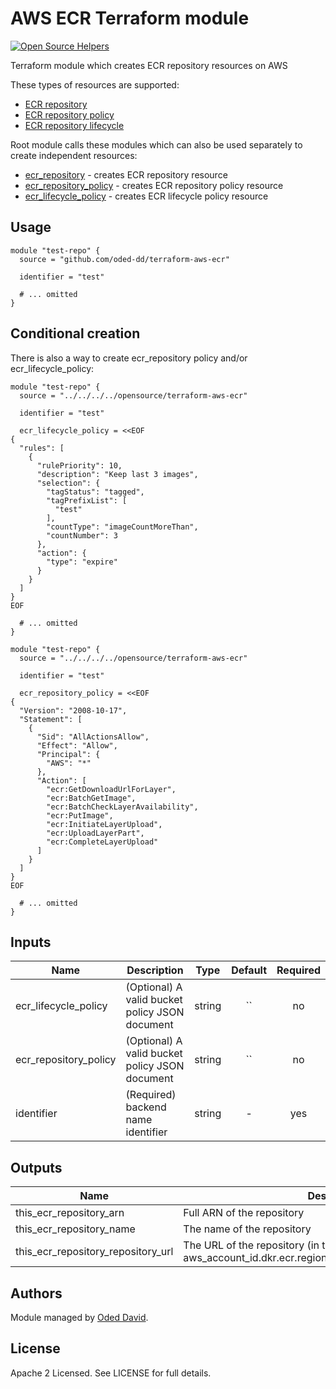 # AWS ECR Terraform module

[![Open Source Helpers](https://www.codetriage.com/oded-dd/terraform-aws-ecr/badges/users.svg)](https://www.codetriage.com/oded-dd/terraform-aws-ecr)

Terraform module which creates ECR repository resources on AWS

These types of resources are supported:

* [ECR repository](https://www.terraform.io/docs/providers/aws/r/ecr_repository.html)
* [ECR repository policy](https://www.terraform.io/docs/providers/aws/r/ecr_repository_policy.html)
* [ECR repository lifecycle](https://www.terraform.io/docs/providers/aws/r/ecr_lifecycle_policy.html)

Root module calls these modules which can also be used separately to create independent resources:

* [ecr_repository](https://github.com/oded-dd/terraform-aws-ecr/tree/master/modules/ecr_repository) - creates ECR repository resource
* [ecr_repository_policy](https://github.com/oded-dd/terraform-aws-ecr/tree/master/modules/ecr_repository_policy) - creates ECR repository policy resource
* [ecr_lifecycle_policy](https://github.com/oded-dd/terraform-aws-ecr/tree/master/modules/ecr_lifecycle_policy) - creates ECR lifecycle policy resource

## Usage
```hcl
module "test-repo" {
  source = "github.com/oded-dd/terraform-aws-ecr"

  identifier = "test"

  # ... omitted
}
```

## Conditional creation

There is also a way to create ecr_repository policy and/or ecr_lifecycle_policy:

```hcl
module "test-repo" {
  source = "../../../../opensource/terraform-aws-ecr"

  identifier = "test"

  ecr_lifecycle_policy = <<EOF
{
  "rules": [
    {
      "rulePriority": 10,
      "description": "Keep last 3 images",
      "selection": {
        "tagStatus": "tagged",
        "tagPrefixList": [
          "test"
        ],
        "countType": "imageCountMoreThan",
        "countNumber": 3
      },
      "action": {
        "type": "expire"
      }
    }
  ]
}
EOF

  # ... omitted
}
```

```hcl
module "test-repo" {
  source = "../../../../opensource/terraform-aws-ecr"

  identifier = "test"

  ecr_repository_policy = <<EOF
{
  "Version": "2008-10-17",
  "Statement": [
    {
      "Sid": "AllActionsAllow",
      "Effect": "Allow",
      "Principal": {
        "AWS": "*"
      },
      "Action": [
        "ecr:GetDownloadUrlForLayer",
        "ecr:BatchGetImage",
        "ecr:BatchCheckLayerAvailability",
        "ecr:PutImage",
        "ecr:InitiateLayerUpload",
        "ecr:UploadLayerPart",
        "ecr:CompleteLayerUpload"
      ]
    }
  ]
}
EOF

  # ... omitted
}
```

<!-- BEGINNING OF PRE-COMMIT-TERRAFORM DOCS HOOK -->
## Inputs

| Name | Description | Type | Default | Required |
|------|-------------|:----:|:-----:|:-----:|
| ecr_lifecycle_policy | (Optional) A valid bucket policy JSON document | string | `` | no |
| ecr_repository_policy | (Optional) A valid bucket policy JSON document | string | `` | no |
| identifier | (Required) backend name identifier | string | - | yes |

## Outputs

| Name | Description |
|------|-------------|
| this_ecr_repository_arn | Full ARN of the repository |
| this_ecr_repository_name | The name of the repository |
| this_ecr_repository_repository_url | The URL of the repository (in the form aws_account_id.dkr.ecr.region.amazonaws.com/repositoryName |
<!-- END OF PRE-COMMIT-TERRAFORM DOCS HOOK -->

## Authors

Module managed by [Oded David](https://github.com/oded-dd).

## License

Apache 2 Licensed. See LICENSE for full details.
